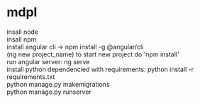 # mdpl

insall node <br />
insall npm  <br />
install angular cli -> npm install -g @angular/cli <br /> 
(ng new project_name) to start new project
do 'npm install' <br />
run angular server: ng serve <br />
install python dependencied with requirements: python install -r requirements.txt <br />
python manage.py makemigrations <br />
python manage.py runserver <br />

